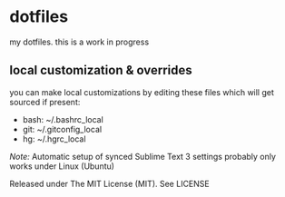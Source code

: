 # dotfiles
my dotfiles. this is a work in progress

## local customization & overrides
you can make local customizations by editing these files which will get sourced if present:

+ bash: ~/.bashrc_local
+ git: ~/.gitconfig_local
+ hg:  ~/.hgrc_local

*Note:* Automatic setup of synced Sublime Text 3 settings probably only works under Linux (Ubuntu)

Released under The MIT License (MIT). See LICENSE
